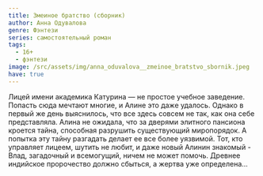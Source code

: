 ```yaml
---
title: Змеиное братство (сборник)
author: Анна Одувалова
genre: Фэнтези
series: самостоятельный роман
tags:
  - 16+
  - фэнтези
image: /src/assets/img/anna_oduvalova__zmeinoe_bratstvo_sbornik.jpeg
have: true
---
```

Лицей имени академика Катурина — не простое учебное заведение. Попасть сюда мечтают многие, и Алине это даже удалось. Однако в первый же день выяснилось, что все здесь совсем не так, как она себе представляла. Алина не ожидала, что за дверями элитного пансиона кроется тайна, способная разрушить существующий миропорядок. А попытка эту тайну разгадать делает ее все более уязвимой. Тот, кто управляет лицеем, шутить не любит, и даже новый Алинин знакомый - Влад, загадочный и всемогущий, ничем не может помочь. Древнее индийское пророчество должно сбыться, а жертва уже определена...
